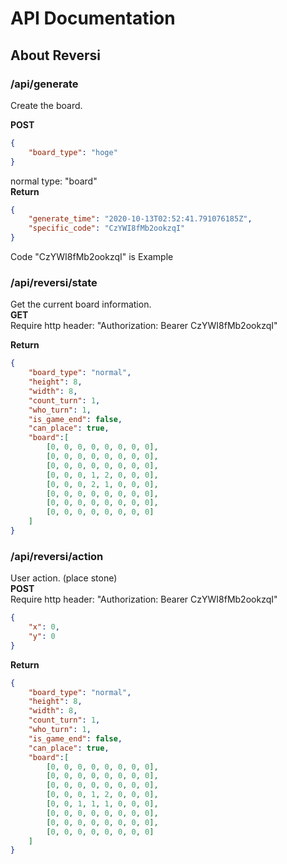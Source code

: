 # API Documentation

## About Reversi

### /api/generate
Create the board.

**POST**
```json
{
    "board_type": "hoge"
}
```
normal type: "board"  
**Return**
```json
{
    "generate_time": "2020-10-13T02:52:41.791076185Z",
    "specific_code": "CzYWI8fMb2ookzqI"
}
```
Code "CzYWI8fMb2ookzqI" is Example

### /api/reversi/state
Get the current board information.  
**GET**  
Require http header: "Authorization: Bearer CzYWI8fMb2ookzqI"

**Return**
```json
{
    "board_type": "normal",
    "height": 8,
    "width": 8,
    "count_turn": 1,
    "who_turn": 1,
    "is_game_end": false,
    "can_place": true,
    "board":[
        [0, 0, 0, 0, 0, 0, 0, 0],
        [0, 0, 0, 0, 0, 0, 0, 0],
        [0, 0, 0, 0, 0, 0, 0, 0],
        [0, 0, 0, 1, 2, 0, 0, 0],
        [0, 0, 0, 2, 1, 0, 0, 0],
        [0, 0, 0, 0, 0, 0, 0, 0],
        [0, 0, 0, 0, 0, 0, 0, 0],
        [0, 0, 0, 0, 0, 0, 0, 0]
    ]
}
```

### /api/reversi/action
User action. (place stone)  
**POST**  
Require http header: "Authorization: Bearer CzYWI8fMb2ookzqI"  
```json
{
    "x": 0, 
    "y": 0
}
```

**Return**
```json
{
    "board_type": "normal",
    "height": 8,
    "width": 8,
    "count_turn": 1,
    "who_turn": 1,
    "is_game_end": false,
    "can_place": true,
    "board":[
        [0, 0, 0, 0, 0, 0, 0, 0],
        [0, 0, 0, 0, 0, 0, 0, 0],
        [0, 0, 0, 0, 0, 0, 0, 0],
        [0, 0, 0, 1, 2, 0, 0, 0],
        [0, 0, 1, 1, 1, 0, 0, 0],
        [0, 0, 0, 0, 0, 0, 0, 0],
        [0, 0, 0, 0, 0, 0, 0, 0],
        [0, 0, 0, 0, 0, 0, 0, 0]
    ]
}
```
